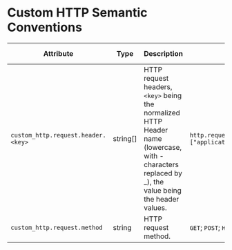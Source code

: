 # Custom HTTP Semantic Conventions

<!-- semconv custom_http -->
| Attribute  | Type | Description  | Examples  | Requirement Level |
|---|---|---|---|---|
| `custom_http.request.header.<key>` | string[] | HTTP request headers, `<key>` being the normalized HTTP Header name (lowercase, with - characters replaced by _), the value being the header values. | ``http.request.header.content_type=["application/json"]`` | Recommended |
| `custom_http.request.method` | string | HTTP request method. | `GET`; `POST`; `HEAD` | Required |
<!-- endsemconv -->
